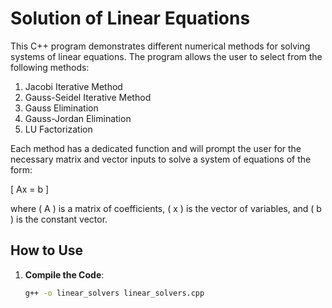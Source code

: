 # Solution of Linear Equations

This C++ program demonstrates different numerical methods for solving systems of linear equations. The program allows the user to select from the following methods:

1. Jacobi Iterative Method
2. Gauss-Seidel Iterative Method
3. Gauss Elimination
4. Gauss-Jordan Elimination
5. LU Factorization

Each method has a dedicated function and will prompt the user for the necessary matrix and vector inputs to solve a system of equations of the form:

\[
Ax = b
\]

where \( A \) is a matrix of coefficients, \( x \) is the vector of variables, and \( b \) is the constant vector.

## How to Use

1. **Compile the Code**: 
   ```bash
   g++ -o linear_solvers linear_solvers.cpp
